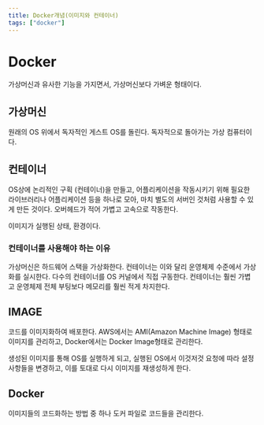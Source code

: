 ```yaml
---
title: Docker개념(이미지와 컨테이너)
tags: ["docker"]
---
```

# Docker
가상머신과 유사한 기능을 가지면서, 가상머신보다 가벼운 형태이다. 

## 가상머신
원래의 OS 위에서 독자적인 게스트 OS를 돌린다. 독자적으로 돌아가는 가상 컴퓨터이다.

## 컨테이너
OS상에 논리적인 구획 (컨테이너)을 만들고, 어플리케이션을 작동시키기 위해 필요한 라이브러리나 어플리케이션 등을 하나로 모아, 마치 별도의 서버인 것처럼 사용할 수 있게 만든 것이다. 
오버헤드가 적어 가볍고 고속으로 작동한다.

이미지가 실행된 상태, 환경이다. 

### 컨테이너를 사용해야 하는 이유 
가상머신은 하드웨어 스택을 가상화한다. 컨테이너는 이와 달리 운영체제 수준에서 가상화를 실시한다. 
다수의 컨테이너를 OS 커널에서 직접 구동한다. 컨테이너는 훨씬 가볍고 운영체제 전체 부팅보다 메모리를 훨씬 적게 차지한다.

## IMAGE 
코드를 이미지화하여 배포한다.
AWS에서는 AMI(Amazon Machine Image) 형태로 이미지를 관리하고, Docker에서는 Docker Image형태로 관리한다.

생성된 이미지를 통해 OS를 실행하게 되고, 실행된 OS에서 이것저것 요청에 따라 설정사항들을 변경하고, 이를 토대로 다시 이미지를 재생성하게 한다. 

## Docker
이미지들의 코드화하는 방법 중 하나
도커 파일로 코드들을 관리한다.

<!--stackedit_data:
eyJoaXN0b3J5IjpbMTgzOTIxNDY5NCwtMTM1NTI3NDIyMywtMz
AyMDY2NDMzLDE3OTg0ODA0MzJdfQ==
-->